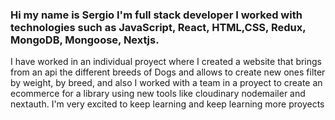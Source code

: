 ### Hi my name is Sergio I'm full stack developer I worked with technologies such as JavaScript, React, HTML,CSS, Redux, MongoDB, Mongoose, Nextjs. 
I have worked in an individual proyect where I created a website that brings from an api the different breeds of Dogs and allows to create new ones filter by weight, by breed, and also I worked with a team in a proyect to create an ecommerce for a library using new tools like cloudinary nodemailer and nextauth. I'm very excited to keep learning and keep learning more proyects
